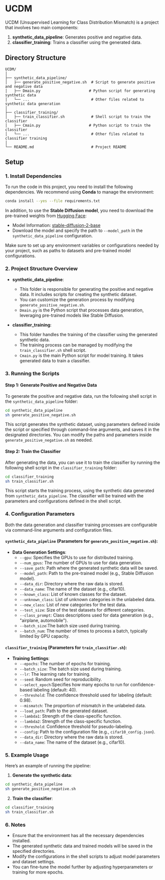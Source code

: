 # UCDM

UCDM (Unsupervised Learning for Class Distribution Mismatch) is a project that involves two main components:
1. **synthetic_data_pipeline**: Generates positive and negative data.
2. **classifier_training**: Trains a classifier using the generated data.

## Directory Structure

```
UCDM/
│
├── synthetic_data_pipeline/
│   ├── generate_positive_negative.sh  # Script to generate positive and negative data
│   ├── Dmain.py                      # Python script for generating synthetic data
│   └── ...                            # Other files related to synthetic data generation
│
├── classifier_training/
│   ├── train_classifier.sh            # Shell script to train the classifier
│   ├── Cmain.py                      # Python script to train the classifier
│   └── ...                            # Other files related to classifier training
│
└── README.md                          # Project README
```

## Setup

### 1. Install Dependencies

To run the code in this project, you need to install the following dependencies. We recommend using **Conda** to manage the environment:

```bash
conda install --yes --file requirements.txt
```
In addition, to use the **Stable Diffusion model**, you need to download the pre-trained weights from [Hugging Face](https://huggingface.co/stabilityai/stable-diffusion-2-base):

- Model Information: [stable-diffusion-2-base](https://huggingface.co/stabilityai/stable-diffusion-2-base)
- Download the model and specify the path to `--model_path` in the `synthetic_data_pipeline` configuration.

Make sure to set up any environment variables or configurations needed by your project, such as paths to datasets and pre-trained model configurations.

### 2. Project Structure Overview

- **synthetic_data_pipeline**:
    - This folder is responsible for generating the positive and negative data. It includes scripts for creating the synthetic dataset.
    - You can customize the generation process by modifying `generate_positive_negative.sh`.
    - `Dmain.py` is the Python script that processes data generation, leveraging pre-trained models like Stable Diffusion.

- **classifier_training**:
    - This folder handles the training of the classifier using the generated synthetic data.
    - The training process can be managed by modifying the `train_classifier.sh` shell script.
    - `Cmain.py` is the main Python script for model training. It takes generated data to train a classifier.

### 3. Running the Scripts

#### Step 1: Generate Positive and Negative Data

To generate the positive and negative data, run the following shell script in the `synthetic_data_pipeline` folder:

```bash
cd synthetic_data_pipeline
sh generate_positive_negative.sh
```

This script generates the synthetic dataset, using parameters defined inside the script or specified through command-line arguments, and saves it in the designated directories. You can modify the paths and parameters inside `generate_positive_negative.sh` as needed.

#### Step 2: Train the Classifier

After generating the data, you can use it to train the classifier by running the following shell script in the `classifier_training` folder:

```bash
cd classifier_training
sh train_classifier.sh
```

This script starts the training process, using the synthetic data generated from `synthetic_data_pipeline`. The classifier will be trained with the parameters and configurations defined in the shell script.

### 4. Configuration Parameters

Both the data generation and classifier training processes are configurable via command-line arguments and configuration files.

#### `synthetic_data_pipeline` (Parameters for `generate_positive_negative.sh`):

- **Data Generation Settings**:
    - `--gpu`: Specifies the GPUs to use for distributed training.
    - `--num_gpus`: The number of GPUs to use for data generation.
    - `--save_path`: Path where the generated synthetic data will be saved.
    - `--model_path`: Path to the pre-trained model (e.g., Stable Diffusion model).
    - `--data_dir`: Directory where the raw data is stored.
    - `--data_name`: The name of the dataset (e.g., cifar10).
    - `--known_class`: List of known classes for the dataset.
    - `--unknown_class`: List of unknown categories in the unlabeled data.
    - `--new_class`: List of new categories for the test data.
    - `--test_size`: Size of the test datasets for different categories.
    - `--class_prompt`: Class descriptions used for data generation (e.g., "airplane, automobile").
    - `--batch_size`:The batch size used during training. 
    - `--batch_num`: The number of times to process a batch, typically limited by GPU capacity. 
    

#### `classifier_training` (Parameters for `train_classifier.sh`):

- **Training Settings**:
    - `--epochs`: The number of epochs for training.
    - `--batch_size`: The batch size used during training.
    - `--lr`: The learning rate for training.
    - `--seed`: Random seed for reproducibility.
    - `--select_epoch`:Specifies how many epochs to run for confidence-based labeling (default: 40).
    - `--threshold`: The confidence threshold used for labeling (default: 0.98).
    - `--mismatch`: The proportion of mismatch in the unlabeled data.
    - `--load_path`: Path to the generated dataset.
    - `--lambda1`: Strength of the class-specific function.
    - `--lambda2`: Strength of the class-specific function.
    - `--threshold`: Confidence threshold for pseudo-labeling.
    - `--config`: Path to the configuration file (e.g., `cifar10_config.json`).
    - `--data_dir`: Directory where the raw data is stored.
    - `--data_name`: The name of the dataset (e.g., cifar10).




### 5. Example Usage

Here’s an example of running the pipeline:

1. **Generate the synthetic data**:

```bash
cd synthetic_data_pipeline
sh generate_positive_negative.sh
```

2. **Train the classifier**:

```bash
cd classifier_training
sh train_classifier.sh
```

### 6. Notes

- Ensure that the environment has all the necessary dependencies installed.
- The generated synthetic data and trained models will be saved in the specified directories.
- Modify the configurations in the shell scripts to adjust model parameters and dataset settings.
- You can fine-tune the model further by adjusting hyperparameters or training for more epochs.

